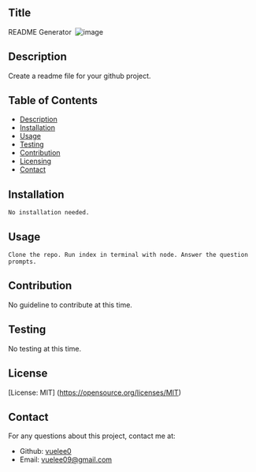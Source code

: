
  ## Title
  README Generator 
  ![image](https://img.shields.io/badge/License-MIT-yellow.svg)

  ## Description
  Create a readme file for your github project.
  
  ## Table of Contents
  * [Description](#description)
  * [Installation](#installation)
  * [Usage](#usage)
  * [Testing](#testing)
  * [Contribution](#contribution)
  * [Licensing](#licensing)
  * [Contact](#contact)
  
  ## Installation
    No installation needed.

  ## Usage
    Clone the repo. Run index in terminal with node. Answer the question prompts.

  ## Contribution
  No guideline to contribute at this time.

  ## Testing
  No testing at this time.
  
  ## License
  [License: MIT]
      (https://opensource.org/licenses/MIT)
  
  ## Contact
  For any questions about this project, contact me at:
  - Github: [vuelee0](https://github.com/vuelee0)
  - Email: vuelee09@gmail.com
  